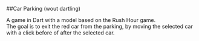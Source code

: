 ##Car Parking (wout dartling)

A game in Dart with a model based on the Rush Hour game.  
The goal is to exit the red car from the parking, 
by moving the selected car with a click before of after the selected car. 